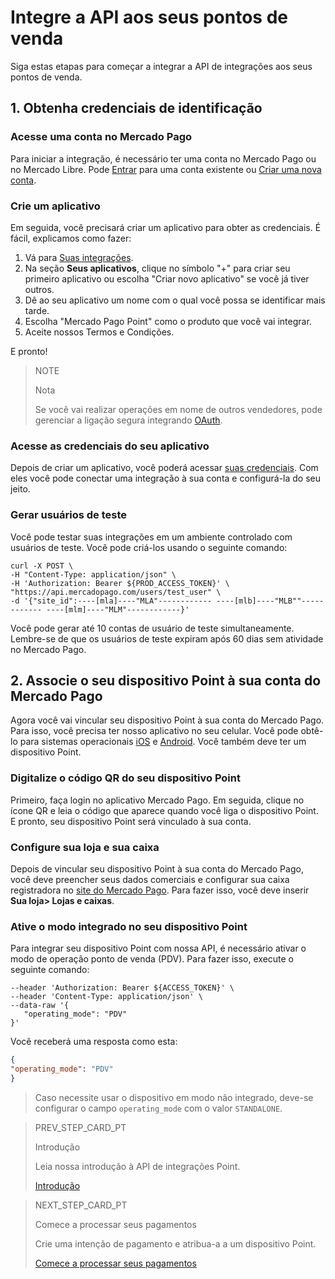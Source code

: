 # Integre a API aos seus pontos de venda

Siga estas etapas para começar a integrar a API de integrações aos seus pontos de venda.

## 1. Obtenha credenciais de identificação

### Acesse uma conta no Mercado Pago

Para iniciar a integração, é necessário ter uma conta no Mercado Pago ou no Mercado Libre.
Pode [Entrar](https://www.mercadolibre.com/jms/[FAKER][GLOBALIZE][SITE_ID]/lgz/login?platform_id=mp&go=https://www.mercadopago[FAKER][URL][DOMAIN]/developers/pt/guides/in-person-payments/qr-code/pre-requisites)
para uma conta existente ou [Criar uma nova conta](https://www.mercadopago[FAKER][URL][DOMAIN]).

### Crie um aplicativo

Em seguida, você precisará criar um aplicativo para obter as credenciais. É fácil, explicamos como fazer:

1. Vá para [Suas integrações](https://www.mercadopago[FAKER][URL][DOMAIN]/developers/panel/applications).
2. Na seção **Seus aplicativos**, clique no símbolo "+" para criar seu primeiro aplicativo ou escolha "Criar novo aplicativo" se você já tiver outros.
3. Dê ao seu aplicativo um nome com o qual você possa se identificar mais tarde.
4. Escolha "Mercado Pago Point" como o produto que você vai integrar.
5. Aceite nossos Termos e Condições.

E pronto!

> NOTE
>
> Nota
>
> Se você vai realizar operações em nome de outros vendedores, pode gerenciar a ligação segura integrando [OAuth](https://www.mercadopago[FAKER][URL][DOMAIN]/developers/pt/guides/security/oauth).

### Acesse as credenciais do seu aplicativo

Depois de criar um aplicativo, você poderá acessar [suas credenciais](https://www.mercadopago[FAKER][URL][DOMAIN]/developers/panel/credentials). Com eles você pode conectar uma integração à sua conta e configurá-la do seu jeito.

### Gerar usuários de teste

Você pode testar suas integrações em um ambiente controlado com usuários de teste. Você pode criá-los usando o seguinte comando:

```curl
curl -X POST \
-H "Content-Type: application/json" \
-H 'Authorization: Bearer ${PROD_ACCESS_TOKEN}' \
"https://api.mercadopago.com/users/test_user" \
-d '{"site_id":----[mla]----"MLA"------------ ----[mlb]----"MLB""------------ ----[mlm]----"MLM"------------}'
```
Você pode gerar até 10 contas de usuário de teste simultaneamente. Lembre-se de que os usuários de teste expiram após 60 dias sem atividade no Mercado Pago.


## 2. Associe o seu dispositivo Point à sua conta do Mercado Pago

Agora você vai vincular seu dispositivo Point à sua conta do Mercado Pago. Para isso, você precisa ter nosso aplicativo no seu celular. Você pode obtê-lo para sistemas operacionais [iOS](https://itunes.apple.com/ar/app/mercado-pago/id925436649?mt=8) e [Android](https://play.google.com/store/apps/details?id=com.mercadopago.wallet&hl=es_419).
Você também deve ter um dispositivo Point.

### Digitalize o código QR do seu dispositivo Point

Primeiro, faça login no aplicativo Mercado Pago. Em seguida, clique no ícone QR e leia o código que aparece quando você liga o dispositivo Point. E pronto, seu dispositivo Point será vinculado à sua conta.


### Configure sua loja e sua caixa

Depois de vincular seu dispositivo Point à sua conta do Mercado Pago, você deve preencher seus dados comerciais e configurar sua caixa registradora no [site do Mercado Pago](https://www.mercadopago[FAKER][URL][DOMAIN]). Para fazer isso, você deve inserir **Sua loja> Lojas e caixas**.

### Ative o modo integrado no seu dispositivo Point

Para integrar seu dispositivo Point com nossa API, é necessário ativar o modo de operação ponto de venda (PDV). Para fazer isso, execute o seguinte comando:

``` curl --location --request PATCH 'https://api.mercadopago.com/point/integration-api/devices/{{device.id}}' \
--header 'Authorization: Bearer ${ACCESS_TOKEN}' \
--header 'Content-Type: application/json' \
--data-raw '{
   "operating_mode": "PDV"
}'
```

Você receberá uma resposta como esta:

``` json
{
"operating_mode": "PDV"
}
```

> Caso necessite usar o dispositivo em modo não integrado, deve-se configurar o campo `operating_mode` com o valor `STANDALONE`.


> PREV_STEP_CARD_PT
>
> Introdução
>
> Leia nossa introdução à API de integrações Point.
>
> [Introdução](https://www.mercadopago[FAKER][URL][DOMAIN]/developers/pt/guides/in-person-payments/integration-api/introduction)


> NEXT_STEP_CARD_PT
>
> Comece a processar seus pagamentos
>
> Crie uma intenção de pagamento e atribua-a a um dispositivo Point.
>
> [Comece a processar seus pagamentos](https://www.mercadopago[FAKER][URL][DOMAIN]/developers/pt/guides/in-person-payments/integration-api/create-payment-intent)

